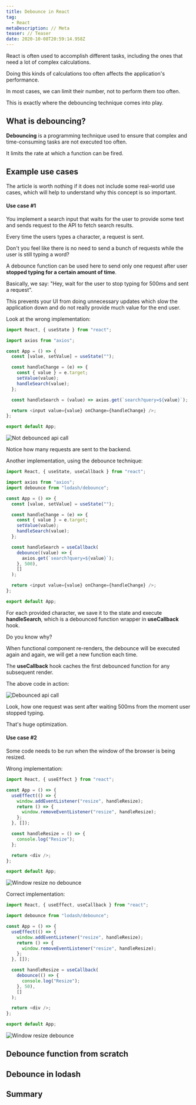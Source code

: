 ```yaml
---
title: Debounce in React
tag:
  - React
metaDescription: // Meta
teaser: // Teaser
date: 2020-10-08T20:59:14.958Z
---
```

React is often used to accomplish different tasks, including the ones that need a lot of complex calculations.

Doing this kinds of calculations too often affects the application's performance.

In most cases, we can limit their number, not to perform them too often.

This is exactly where the debouncing technique comes into play.

## What is debouncing?

**Debouncing** is a programming technique used to ensure that complex and time-consuming tasks are not executed too often.

It limits the rate at which a function can be fired.

## Example use cases

The article is worth nothing if it does not include some real-world use cases, which will help to understand why this concept is so important.

#### Use case #1

You implement a search input that waits for the user to provide some text and sends request to the API to fetch search results.

Every time the users types a character, a request is sent.

Don't you feel like there is no need to send a bunch of requests while the user is still typing a word?

A debounce function can be used here to send only one request after user **stopped typing for a certain amount of time**.

Basically, we say: "Hey, wait for the user to stop typing for 500ms and sent a request".

This prevents your UI from doing unnecessary updates which slow the application down and do not really provide much value for the end user.

Look at the wrong implementation:

```javascript
import React, { useState } from "react";

import axios from "axios";

const App = () => {
  const [value, setValue] = useState("");

  const handleChange = (e) => {
    const { value } = e.target;
    setValue(value);
    handleSearch(value);
  };

  const handleSearch = (value) => axios.get(`search?query=${value}`);

  return <input value={value} onChange={handleChange} />;
};

export default App;
```

![Not debounced api call](/img/no-debounce.gif "Not debounced api call")

Notice how many requests are sent to the backend.

Another implementation, using the debounce technique:

```javascript
import React, { useState, useCallback } from "react";

import axios from "axios";
import debounce from "lodash/debounce";

const App = () => {
  const [value, setValue] = useState("");

  const handleChange = (e) => {
    const { value } = e.target;
    setValue(value);
    handleSearch(value);
  };

  const handleSearch = useCallback(
    debounce((value) => {
      axios.get(`search?query=${value}`);
    }, 500),
    []
  );

  return <input value={value} onChange={handleChange} />;
};

export default App;
```

For each provided character, we save it to the state and execute **handleSearch**, which is a debounced function wrapper in **useCallback** hook.

Do you know why?

When functional component re-renders, the debounce will be executed again and again, we will get a new function each time.

The **useCallback** hook caches the first debounced function for any subsequent render.

The above code in action:

![Debounced api call](/img/debounce.gif "Debounced api call")

Look, how one request was sent after waiting 500ms from the moment user stopped typing.

That's huge optimization.

#### Use case #2

Some code needs to be run when the window of the browser is being resized.

Wrong implementation:

```javascript
import React, { useEffect } from "react";

const App = () => {
  useEffect(() => {
    window.addEventListener("resize", handleResize);
    return () => {
      window.removeEventListener("resize", handleResize);
    };
  }, []);

  const handleResize = () => {
    console.log("Resize");
  };

  return <div />;
};

export default App;

```

![Window resize no debounce](/img/resize-ndb.gif "Window resize no debounce")

Correct implementation:

```javascript
import React, { useEffect, useCallback } from "react";

import debounce from "lodash/debounce";

const App = () => {
  useEffect(() => {
    window.addEventListener("resize", handleResize);
    return () => {
      window.removeEventListener("resize", handleResize);
    };
  }, []);

  const handleResize = useCallback(
    debounce(() => {
      console.log("Resize");
    }, 50),
    []
  );

  return <div />;
};

export default App;
```

![Window resize debounce](/img/resize-db.gif "Window resize debounce")

## Debounce function from scratch

## Debounce in lodash

## Summary